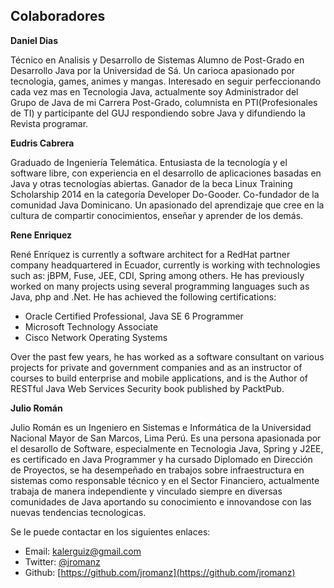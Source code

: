 ## Colaboradores

**Daniel Dias**

Técnico en Analisis y Desarrollo de Sistemas Alumno de Post-Grado en Desarrollo Java por la Universidad de Sá. Un carioca apasionado por tecnologia, games, animes y mangas. Interesado en seguir perfeccionando cada vez mas en Tecnologia Java, actualmente soy Administrador del Grupo de Java de mi Carrera Post-Grado, columnista en PTI(Profesionales de TI) y participante del GUJ respondiendo sobre Java y difundiendo la Revista programar.


**Eudris Cabrera**

Graduado de Ingeniería Telemática. Entusiasta de la tecnología y el software libre, con experiencia en el desarrollo de aplicaciones basadas en Java y otras tecnologías abiertas. Ganador de la beca Linux Training Scholarship 2014 en la categoría Developer Do-Gooder.  Co-fundador de la comunidad Java Dominicano.
Un apasionado del aprendizaje que cree en la cultura de compartir conocimientos, enseñar y aprender de los demás.

**Rene Enriquez**

René Enríquez is currently a software architect for a RedHat partner company headquartered in Ecuador, currently is working with technologies such as: jBPM, Fuse, JEE, CDI, Spring among others. He has previously worked on many projects using several programming languages such as Java, php and .Net. He has achieved the following certifications:

* Oracle Certified Professional, Java SE 6 Programmer
* Microsoft Technology Associate
* Cisco Network Operating Systems

Over the past few years, he has worked as a software consultant on various projects for private and government companies and as an instructor of courses to build enterprise and mobile applications, and is the Author of RESTful Java Web Services Security book published by PacktPub.


**Julio Román**

Julio Román es un Ingeniero en Sistemas e Informática de la Universidad Nacional Mayor de San Marcos, Lima Perú. 
Es una persona apasionada por el desarollo de Software, especialmente en Tecnologia Java, Spring y J2EE, es certificado en Java Programmer y ha cursado Diplomado en Dirección de Proyectos, se ha desempeñado en trabajos sobre infraestructura en sistemas como responsable técnico y en el Sector Financiero, actualmente trabaja de manera independiente y vinculado siempre en diversas comunidades de Java aportando su conocimiento e innovandose con las nuevas tendencias tecnologicas.

Se le puede contactar en los siguientes enlaces:

* Email:	 	kalerguiz@gmail.com
* Twitter: 	[@jromanz](https://twitter.com/jromanz)
* Github:		[https://github.com/jromanz](https://github.com/jromanz)